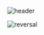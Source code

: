 ![header](https://capsule-render.vercel.app/api?type=waving&color=002c5f&height=300&section=header&text=capsule%20render&fontSize=90)

![reversal](https://capsule-render.vercel.app/api?type=rect&text=RECT&fontAlign=30&fontSize=30&desc=Use%20theme&descAlign=60&descAlignY=50&theme=radical)

